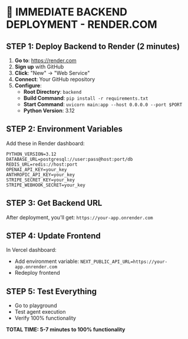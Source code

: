 # 🚀 IMMEDIATE BACKEND DEPLOYMENT - RENDER.COM

## STEP 1: Deploy Backend to Render (2 minutes)

1. **Go to**: https://render.com
2. **Sign up** with GitHub
3. **Click**: "New" → "Web Service"
4. **Connect**: Your GitHub repository
5. **Configure**:
   - **Root Directory**: `backend`
   - **Build Command**: `pip install -r requirements.txt`
   - **Start Command**: `uvicorn main:app --host 0.0.0.0 --port $PORT`
   - **Python Version**: 3.12

## STEP 2: Environment Variables
Add these in Render dashboard:
```
PYTHON_VERSION=3.12
DATABASE_URL=postgresql://user:pass@host:port/db
REDIS_URL=redis://host:port
OPENAI_API_KEY=your_key
ANTHROPIC_API_KEY=your_key
STRIPE_SECRET_KEY=your_key
STRIPE_WEBHOOK_SECRET=your_key
```

## STEP 3: Get Backend URL
After deployment, you'll get: `https://your-app.onrender.com`

## STEP 4: Update Frontend
In Vercel dashboard:
- Add environment variable: `NEXT_PUBLIC_API_URL=https://your-app.onrender.com`
- Redeploy frontend

## STEP 5: Test Everything
- Go to playground
- Test agent execution
- Verify 100% functionality

**TOTAL TIME: 5-7 minutes to 100% functionality**
